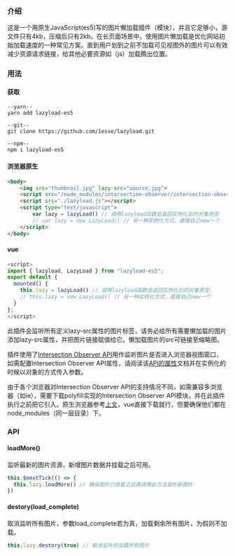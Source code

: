 ### 介绍
这是一个用原生JavaScript(es5)写的图片懒加载插件（模块），并且它足够小，源文件只有4kb，压缩后只有2kb。在长页面场景中，使用图片懒加载是优化网站初始加载速度的一种常见方案。直到用户划到之前不加载可见视图外的图片可以有效减少资源请求链接，给其他必要资源如（js）加载腾出位置。

### 用法
#### 获取
```
--yarn--
yarn add lazyload-es5

--git--
git clone https://github.com/1esse/lazyload.git

--npm--
npm i lazyload-es5
```

#### 浏览器原生
```html
<body>
    <img src="thumbnail.jpg" lazy-src="source.jpg">
    <script src="/node_modules/intersection-observer/intersection-observer.js"></script>
    <script src="./lazyload.js"></script>
    <script type="text/javascript">
        var lazy = lazyLoad() // 调用lazyload函数会返回实例化后的对象原型
        // var lazy = new LazyLoad() // 另一种实例化方式，直接自己new一个
    </script>
</body>
```

#### vue
```javascript
<script>
import { lazyload, LazyLoad } from "lazyload-es5";
export default {
  mounted() {
    this.lazy = lazyLoad() // 调用lazyload函数会返回实例化后的对象原型
    // this.lazy = new LazyLoad() // 另一种实例化方式，直接自己new一个
  }
};
</script>
```

此插件会监听所有定义lazy-src属性的图片标签，请务必给所有需要懒加载的图片添加lazy-src属性，并把图片链接赋值给它。懒加载图片的src可链接至缩略图。

插件使用了[Intersection Observer API](https://developer.mozilla.org/zh-CN/docs/Web/API/IntersectionObserver)用作监听图片是否进入浏览器视图窗口，如需配置Intersection Observer API属性，请阅读该[API的属性](https://developer.mozilla.org/zh-CN/docs/Web/API/IntersectionObserver#%E5%B1%9E%E6%80%A7)文档并在实例化的时候以对象的方式传入参数。

由于各个浏览器对Intersection Observer API的支持情况不同，如需兼容多浏览器（如ie），需要下载polyfill实现的Intersection Observer API模块，并在此插件执行之前把它引入。原生浏览器参考[上文](#浏览器原生)，vue直接下载就行，但要确保他们都在node_modules（同一层目录）下。

### API
#### loadMore()
监听最新的图片资源，新增图片数据并挂载之后可用。
```javascript
this.$nextTick(() => { 
  this.lazy.loadMore() // 确保图片已挂载之后再调用此方法监听新图片
})
```
#### destory(load_complete)
取消监听所有图片，参数load_complete若为真，加载剩余所有图片，为假则不加载。
```javascript
this.lazy.destory(true) // 取消监听并加载所有图片
```

